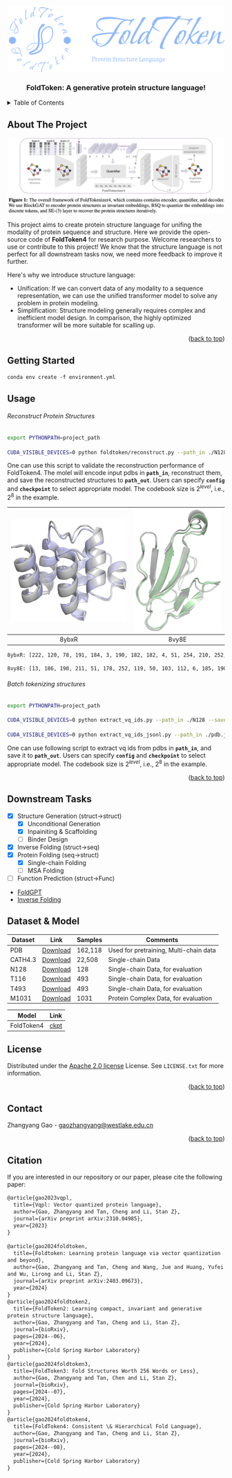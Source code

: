 <!-- Improved compatibility of back to top link: See: https://github.com/othneildrew/Best-README-Template/pull/73 -->
<a id="readme-top"></a>
<!--
*** Thanks for checking out the Best-README-Template. If you have a suggestion
*** that would make this better, please fork the repo and create a pull request
*** or simply open an issue with the tag "enhancement".
*** Don't forget to give the project a star!
*** Thanks again! Now go create something AMAZING! :D
-->



<!-- PROJECT SHIELDS -->
<!--
*** I'm using markdown "reference style" links for readability.
*** Reference links are enclosed in brackets [ ] instead of parentheses ( ).
*** See the bottom of this document for the declaration of the reference variables
*** for contributors-url, forks-url, etc. This is an optional, concise syntax you may use.
*** https://www.markdownguide.org/basic-syntax/#reference-style-links
-->

<!-- [![Forks][forks-shield]][forks-url]
[![Stargazers][stars-shield]][stars-url]
[![Issues][issues-shield]][issues-url]
[![MIT License][license-shield]][license-url] -->




<!-- PROJECT LOGO -->
<br />
<div align="center">
  <a href="https://github.com/othneildrew/Best-README-Template">
    <img src="foldtoken/images/foldtoken_logo_blue.png" alt="Logo" width="800" >
  </a>

  <h3 align="center">FoldToken: A generative protein structure language!</h3>

  <!-- <p align="center">
    A generative protein structure language!
    <br />
    <a href="https://github.com/othneildrew/Best-README-Template"><strong>Explore the docs »</strong></a>
    <br />
    <br />
    <a href="https://github.com/othneildrew/Best-README-Template">View Demo</a>
    ·
    <a href="https://github.com/othneildrew/Best-README-Template/issues/new?labels=bug&template=bug-report---.md">Report Bug</a>
    ·
    <a href="https://github.com/othneildrew/Best-README-Template/issues/new?labels=enhancement&template=feature-request---.md">Request Feature</a>
  </p> -->
</div>



<!-- TABLE OF CONTENTS -->
<details>
  <summary>Table of Contents</summary>
  <ol>
    <li>
      <a href="#about-the-project">About The Project</a>
    </li>
    <li>
      <a href="#getting-started">Getting Started</a>
      <!-- <ul>
        <li><a href="#prerequisites">Prerequisites</a></li>
        <li><a href="#installation">Installation</a></li>
      </ul> -->
    </li>
    <li><a href="#usage">Usage</a></li>
    <li><a href="#downstream-tasks">Downstream Tasks</a></li>
    <li><a href="#dataset">Dataset</a></li>
    <li><a href="#license">License</a></li>
    <li><a href="#contact">Contact</a></li>
    <li><a href="#contact">Citation</a></li>
  </ol>
</details>



<!-- ABOUT THE PROJECT -->
## About The Project

[![Product Name Screen Shot][product-screenshot]](https://example.com)

This project aims to create protein structure language for unifing the modality of protein sequence and structure. Here we provide the open-source code of **FoldToken4** for research purpose. Welcome researchers to use or contribute to this project! We know that the structure language is not perfect for all downstream tasks now, we need more feedback to improve it further.

Here's why we introduce structure language:
* Unification: If we can convert data of any modality to a sequence representation, we can use the unified transformer model to solve any problem in protein modeling.
* Simplification: Structure modeling generally requires complex and inefficient model design. In comparison, the highly optimized transformer will be more suitable for scalling up.


<p align="right">(<a href="#readme-top">back to top</a>)</p>



## Getting Started
```
conda env create -f environment.yml
```


## Usage

###### Reconstruct Protein Structures
```bash
export PYTHONPATH=project_path

CUDA_VISIBLE_DEVICES=0 python foldtoken/reconstruct.py --path_in ./N128 --path_out ./N128_pred --level 8
```
One can use this script to validate the reconstruction performance of FoldToken4. The molel will encode input pdbs in **`path_in`**, reconstruct them, and save the reconstructed structures to  **`path_out`**. Users can specify **`config`** and **`checkpoint`** to select appropriate model. The codebook size is $2^{level}$, i.e., $2^{8}$ in the example.


<!-- <img src="images/8ybxR.png" alt="8ybxR" hight="300" width="300">
<img src="images/8vy8E.png" alt="8ybxR" hight="300" width="300"> -->

<!-- <p align="center">
  <img src="images/8ybxR.png" alt="8ybxR" style="width:55%; display:inline-block; margin-right:10px;">
  <img src="images/8vy8E.png" alt="8vy8E" style="width:35%; display:inline-block;">
</p> -->


<!-- <div style="display: flex; justify-content: space-around;">
  <figure style="text-align: center;">
    <img src="foldtoken/images/8ybxR.png" alt="8ybxR" style="width: 50%;">
    <figcaption>8ybxR</figcaption>
  </figure>
  <figure style="text-align: center;">
    <img src="foldtoken/images/8vy8E.png" alt="8vy8E" style="width: 45%;">
    <figcaption>8vy8E</figcaption>
  </figure>
</div> -->

| ![8ybxR](foldtoken/images/8ybxR.png) | ![8vy8E](foldtoken/images/8vy8E.png) |
|:------------------------------------:|:------------------------------------:|
| 8ybxR                               | 8vy8E                               |


``` bash
8ybxR: [222, 120, 78, 191, 184, 3, 190, 182, 182, 4, 51, 254, 210, 252, 72, 188, 121, 86, 188, 236, 236, 237, 24, 195, 47, 248, 247, 192, 74, 79, 82, 27, 199, 167, 170, 70, 45, 32, 215, 14, 14, 254, 254, 59, 38, 166, 115, 98, 53, 1, 106, 79, 79, 79, 166, 240, 181, 162, 179, 96, 16, 69, 211, 112, 113, 197, 49, 56, 246, 122, 214, 119, 50, 252, 51, 51, 171, 151, 41, 185, 207, 216, 153, 243]
```

``` bash
8vy8E: [13, 186, 190, 211, 51, 178, 252, 119, 50, 103, 112, 6, 185, 190, 228, 3, 81, 139, 139, 116, 127, 242, 242, 182, 251, 38, 195, 195, 244, 86, 225, 44, 250, 180, 227, 39, 57, 142, 237, 49, 251, 51, 190, 26, 88, 139, 218, 2, 239, 43, 43, 215, 124, 60, 205, 195, 98, 166, 1, 242, 127, 191, 102, 41, 240, 211, 54, 19, 219, 194, 113, 16, 179, 162]
```

###### Batch tokenizing structures

```bash
export PYTHONPATH=project_path

CUDA_VISIBLE_DEVICES=0 python extract_vq_ids.py --path_in ./N128 --save_vqid_path ./N128_vqid.jsonl --level 8

CUDA_VISIBLE_DEVICES=0 python extract_vq_ids_jsonl.py --path_in ./pdb.jsonl --save_vqid_path ./N128_vqid.jsonl --level 8
```
One can use following script to extract vq ids from pdbs in **`path_in`**, and save it to **`path_out`**. Users can specify **`config`** and **`checkpoint`** to select appropriate model. The codebook size is $2^{level}$, i.e., $2^{8}$ in the example.


<p align="right">(<a href="#readme-top">back to top</a>)</p>


## Downstream Tasks
- [x] Structure Generation (struct->struct)
    - [x] Unconditional Generation
    - [x] Inpainiting & Scaffolding
    - [ ] Binder Design
- [x] Inverse Folding (struct->seq)
- [x] Protein Folding (seq->struct)
    - [x] Single-chain Folding
    - [ ] MSA Folding
- [ ] Function Prediction (struct->Func)

* [FoldGPT](https://github.com/A4Bio/FoldGPT_open)
* [Inverse Folding](https://www.webpagefx.com/tools/emoji-cheat-sheet)

## Dataset & Model

| Dataset  | Link |  Samples  | Comments
| ------------- | ------------- | ------------- |-------------  | 
| PDB | [Download](https://zenodo.org/records/13899518/files/pdb.jsonl.zip?download=1) | 162,118 | Used for pretraining, Multi-chain data | 
| CATH4.3 | [Download](https://zenodo.org/records/13899518/files/cath4.3.jsonl.zip?download=1) | 22,508 |  Single-chain Data |
| N128 | [Download](https://zenodo.org/records/13899518/files/N128.zip?download=1) | 128 | Single-chain Data, for evaluation  |
| T116 | [Download](https://zenodo.org/records/13899518/files/T116.zip?download=1) | 493 | Single-chain Data, for evaluation  |
| T493 | [Download](https://zenodo.org/records/13899518/files/T493.zip?download=1) | 493 | Single-chain Data, for evaluation  |
| M1031 | [Download](https://zenodo.org/records/13899518/files/M1031.zip?download=1) | 1031 | Protein Complex Data, for evaluation  |


| Model | Link |
| ------------- | ------------- |
| FoldToken4 | [ckpt](https://zenodo.org/records/13901445)|




<!-- * [Malven's Flexbox Cheatsheet](https://flexbox.malven.co/)
* [Malven's Grid Cheatsheet](https://grid.malven.co/)
* [Img Shields](https://shields.io)
* [GitHub Pages](https://pages.github.com)
* [Font Awesome](https://fontawesome.com)
* [React Icons](https://react-icons.github.io/react-icons/search) -->

<!-- #### Structure Generation
##### Unconditional Generation

##### Inpainiting & Scaffolding -->


<!-- This section should list any major frameworks/libraries used to bootstrap your project. Leave any add-ons/plugins for the acknowledgements section. Here are a few examples.

* [![Next][Next.js]][Next-url]
* [![React][React.js]][React-url]
* [![Vue][Vue.js]][Vue-url]
* [![Angular][Angular.io]][Angular-url]
* [![Svelte][Svelte.dev]][Svelte-url]
* [![Laravel][Laravel.com]][Laravel-url]
* [![Bootstrap][Bootstrap.com]][Bootstrap-url]
* [![JQuery][JQuery.com]][JQuery-url] -->






<!-- ## Getting Started

This is an example of how you may give instructions on setting up your project locally.
To get a local copy up and running follow these simple example steps.

### Prerequisites

This is an example of how to list things you need to use the software and how to install them.
* npm
  ```sh
  npm install npm@latest -g
  ``` -->

<!-- ### Installation

_Below is an example of how you can instruct your audience on installing and setting up your app. This template doesn't rely on any external dependencies or services._

1. Get a free API Key at [https://example.com](https://example.com)
2. Clone the repo
   ```sh
   git clone https://github.com/github_username/repo_name.git
   ```
3. Install NPM packages
   ```sh
   npm install
   ```
4. Enter your API in `config.js`
   ```js
   const API_KEY = 'ENTER YOUR API';
   ```
5. Change git remote url to avoid accidental pushes to base project
   ```sh
   git remote set-url origin github_username/repo_name
   git remote -v # confirm the changes
   ```

<p align="right">(<a href="#readme-top">back to top</a>)</p> -->



<!-- USAGE EXAMPLES -->
<!-- ## Usage

Use this space to show useful examples of how a project can be used. Additional screenshots, code examples and demos work well in this space. You may also link to more resources.

_For more examples, please refer to the [Documentation](https://example.com)_

<p align="right">(<a href="#readme-top">back to top</a>)</p> -->



<!-- ROADMAP -->
<!-- ## Roadmap

- [x] Add Changelog
- [x] Add back to top links
- [ ] Add Additional Templates w/ Examples
- [ ] Add "components" document to easily copy & paste sections of the readme
- [ ] Multi-language Support
    - [ ] Chinese
    - [ ] Spanish

See the [open issues](https://github.com/othneildrew/Best-README-Template/issues) for a full list of proposed features (and known issues).

<p align="right">(<a href="#readme-top">back to top</a>)</p> -->



<!-- CONTRIBUTING -->
<!-- ## Contributing

Contributions are what make the open source community such an amazing place to learn, inspire, and create. Any contributions you make are **greatly appreciated**.

If you have a suggestion that would make this better, please fork the repo and create a pull request. You can also simply open an issue with the tag "enhancement".
Don't forget to give the project a star! Thanks again!

1. Fork the Project
2. Create your Feature Branch (`git checkout -b feature/AmazingFeature`)
3. Commit your Changes (`git commit -m 'Add some AmazingFeature'`)
4. Push to the Branch (`git push origin feature/AmazingFeature`)
5. Open a Pull Request

### Top contributors:

<a href="https://github.com/othneildrew/Best-README-Template/graphs/contributors">
  <img src="https://contrib.rocks/image?repo=othneildrew/Best-README-Template" alt="contrib.rocks image" />
</a>

<p align="right">(<a href="#readme-top">back to top</a>)</p> -->



<!-- LICENSE -->
## License

Distributed under the [Apache 2.0 license](./LICENSE.txt) License. See `LICENSE.txt` for more information.

<p align="right">(<a href="#readme-top">back to top</a>)</p>



<!-- CONTACT -->
## Contact

Zhangyang Gao  - gaozhangyang@westlake.edu.cn


<p align="right">(<a href="#readme-top">back to top</a>)</p>


## Citation

If you are interested in our repository or our paper, please cite the following paper:

```
@article{gao2023vqpl,
  title={Vqpl: Vector quantized protein language},
  author={Gao, Zhangyang and Tan, Cheng and Li, Stan Z},
  journal={arXiv preprint arXiv:2310.04985},
  year={2023}
}

@article{gao2024foldtoken,
  title={Foldtoken: Learning protein language via vector quantization and beyond},
  author={Gao, Zhangyang and Tan, Cheng and Wang, Jue and Huang, Yufei and Wu, Lirong and Li, Stan Z},
  journal={arXiv preprint arXiv:2403.09673},
  year={2024}
}
@article{gao2024foldtoken2,
  title={FoldToken2: Learning compact, invariant and generative protein structure language},
  author={Gao, Zhangyang and Tan, Cheng and Li, Stan Z},
  journal={bioRxiv},
  pages={2024--06},
  year={2024},
  publisher={Cold Spring Harbor Laboratory}
}
@article{gao2024foldtoken3,
  title={FoldToken3: Fold Structures Worth 256 Words or Less},
  author={Gao, Zhangyang and Tan, Chen and Li, Stan Z},
  journal={bioRxiv},
  pages={2024--07},
  year={2024},
  publisher={Cold Spring Harbor Laboratory}
}
@article{gao2024foldtoken4,
  title={FoldToken4: Consistent \& Hierarchical Fold Language},
  author={Gao, Zhangyang and Tan, Cheng and Li, Stan Z},
  journal={bioRxiv},
  pages={2024--08},
  year={2024},
  publisher={Cold Spring Harbor Laboratory}
}
```


<!-- ACKNOWLEDGMENTS -->
<!-- ## Acknowledgments

Use this space to list resources you find helpful and would like to give credit to. I've included a few of my favorites to kick things off!

* [Choose an Open Source License](https://choosealicense.com)
* [GitHub Emoji Cheat Sheet](https://www.webpagefx.com/tools/emoji-cheat-sheet)
* [Malven's Flexbox Cheatsheet](https://flexbox.malven.co/)
* [Malven's Grid Cheatsheet](https://grid.malven.co/)
* [Img Shields](https://shields.io)
* [GitHub Pages](https://pages.github.com)
* [Font Awesome](https://fontawesome.com)
* [React Icons](https://react-icons.github.io/react-icons/search)

<p align="right">(<a href="#readme-top">back to top</a>)</p> -->



<!-- MARKDOWN LINKS & IMAGES -->
<!-- https://www.markdownguide.org/basic-syntax/#reference-style-links -->
[contributors-shield]: https://img.shields.io/github/contributors/othneildrew/Best-README-Template.svg?style=for-the-badge
[contributors-url]: https://github.com/othneildrew/Best-README-Template/graphs/contributors
[forks-shield]: https://img.shields.io/github/forks/othneildrew/Best-README-Template.svg?style=for-the-badge
[forks-url]: https://github.com/othneildrew/Best-README-Template/network/members
[stars-shield]: https://img.shields.io/github/stars/othneildrew/Best-README-Template.svg?style=for-the-badge
[stars-url]: https://github.com/othneildrew/Best-README-Template/stargazers
[issues-shield]: https://img.shields.io/github/issues/othneildrew/Best-README-Template.svg?style=for-the-badge
[issues-url]: https://github.com/othneildrew/Best-README-Template/issues
[license-shield]: https://img.shields.io/github/license/othneildrew/Best-README-Template.svg?style=for-the-badge
[license-url]: https://github.com/othneildrew/Best-README-Template/blob/master/LICENSE.txt
[linkedin-shield]: https://img.shields.io/badge/-LinkedIn-black.svg?style=for-the-badge&logo=linkedin&colorB=555
[linkedin-url]: https://linkedin.com/in/othneildrew
[product-screenshot]: foldtoken/images/screenshot.png
[Next.js]: https://img.shields.io/badge/next.js-000000?style=for-the-badge&logo=nextdotjs&logoColor=white
[Next-url]: https://nextjs.org/
[React.js]: https://img.shields.io/badge/React-20232A?style=for-the-badge&logo=react&logoColor=61DAFB
[React-url]: https://reactjs.org/
[Vue.js]: https://img.shields.io/badge/Vue.js-35495E?style=for-the-badge&logo=vuedotjs&logoColor=4FC08D
[Vue-url]: https://vuejs.org/
[Angular.io]: https://img.shields.io/badge/Angular-DD0031?style=for-the-badge&logo=angular&logoColor=white
[Angular-url]: https://angular.io/
[Svelte.dev]: https://img.shields.io/badge/Svelte-4A4A55?style=for-the-badge&logo=svelte&logoColor=FF3E00
[Svelte-url]: https://svelte.dev/
[Laravel.com]: https://img.shields.io/badge/Laravel-FF2D20?style=for-the-badge&logo=laravel&logoColor=white
[Laravel-url]: https://laravel.com
[Bootstrap.com]: https://img.shields.io/badge/Bootstrap-563D7C?style=for-the-badge&logo=bootstrap&logoColor=white
[Bootstrap-url]: https://getbootstrap.com
[JQuery.com]: https://img.shields.io/badge/jQuery-0769AD?style=for-the-badge&logo=jquery&logoColor=white
[JQuery-url]: https://jquery.com 